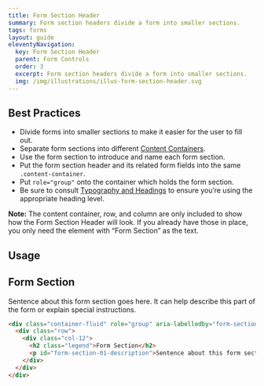 ```yaml
---
title: Form Section Header
summary: Form section headers divide a form into smaller sections.
tags: forms
layout: guide
eleventyNavigation:
  key: Form Section Header
  parent: Form Controls
  order: 3
  excerpt: Form section headers divide a form into smaller sections.
  img: /img/illustrations/illus-form-section-header.svg
---
```


## Best Practices

- Divide forms into smaller sections to make it easier for the user to fill out.
- Separate form sections into different [Content Containers](/components/content_container).
- Use the form section to introduce and name each form section.
- Put the form section header and its related form fields into the same `.content-container`.
- Put `role="group"` onto the container which holds the form section.
- Be sure to consult [Typography and Headings](/foundation/typography/#headings) to ensure you’re using the appropriate heading level.

**Note:** The content container, row, and column are only included to show how the Form Section Header will look. If you already have those in place, you only need the element with “Form Section” as the text.

## Usage

<div class="container-fluid" role="group" aria-labelledby="form-section-01-description">
  <div class="row">
    <div class="col-12">
      <h2 class="legend">Form Section</h2>
      <p id="form-section-01-description">Sentence about this form section goes here. It can help describe this part of the form or explain special instructions.</p>
    </div>
  </div>
</div>

```html
<div class="container-fluid" role="group" aria-labelledby="form-section-01-description">
  <div class="row">
    <div class="col-12">
      <h2 class="legend">Form Section</h2>
      <p id="form-section-01-description">Sentence about this form section goes here. It can help describe this part of the form or explain special instructions.</p>
    </div>
  </div>
</div>
```
